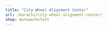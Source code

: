 ```yaml
---
title: "City Wheel Alignment Center"
url: /karachi/city-wheel-alignment-center/
shop: Autowerkstatt
---
```


